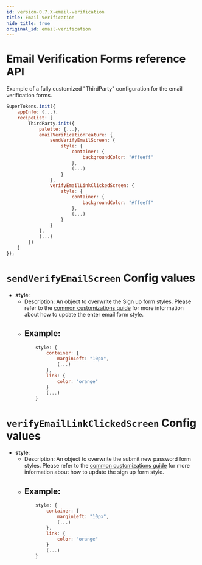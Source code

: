 ```yaml
---
id: version-0.7.X-email-verification
title: Email Verification
hide_title: true
original_id: email-verification
---
```


# Email Verification Forms reference API

Example of a fully customized "ThirdParty" configuration for the email verification forms.

```js
SuperTokens.init({
    appInfo: {...},
    recipeList: [
        ThirdParty.init({
            palette: {...},
            emailVerificationFeature: {
                sendVerifyEmailScreen: {
                    style: {
                        container: {
                            backgroundColor: "#ffeeff"
                        },
                        (...)
                    }
                },
                verifyEmailLinkClickedScreen: {
                    style: {
                        container: {
                            backgroundColor: "#ffeeff"
                        },
                        (...)
                    }
                }
            },
            (...)
        })
    ]
});
```

# `sendVerifyEmailScreen` Config values

- **style**: 
    - Description: An object to overwrite the Sign up form styles. Please refer to the <a href="/docs/thirdparty/common-customizations/styling/changing-style" target="_blank">common customizations guide</a> for more information about how to update the enter email form style.
    - Example: 
        -
        ```js
            style: {
                container: {
                    marginLeft: "10px",
                    (...)
                },
                link: {
                    color: "orange"
                }
                (...)
            }
        ```

# `verifyEmailLinkClickedScreen` Config values

- **style**: 
    - Description: An object to overwrite the submit new password form styles. Please refer to the  <a href="/docs/thirdparty/common-customizations/styling/changing-style" target="_blank">common customizations guide</a> for more information about how to update the sign up form style.
    - Example: 
        -
        ```js
            style: {
                container: {
                    marginLeft: "10px",
                    (...)
                },
                link: {
                    color: "orange"
                }
                (...)
            }
        ```
